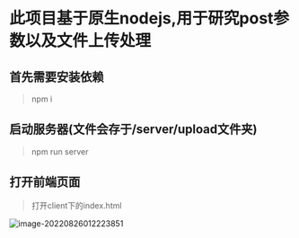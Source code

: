 # 此项目基于原生nodejs,用于研究post参数以及文件上传处理

## 首先需要安装依赖

> npm i

## 启动服务器(文件会存于/server/upload文件夹)

> npm run server

## 打开前端页面

> 打开client下的index.html

![image-20220826012223851](https://vkceyugu.cdn.bspapp.com/VKCEYUGU-8f2ad662-66cb-4a7c-8fa5-e7e9e2c18047/aff5f344-d53a-4664-bda5-c3195171ad23.png)